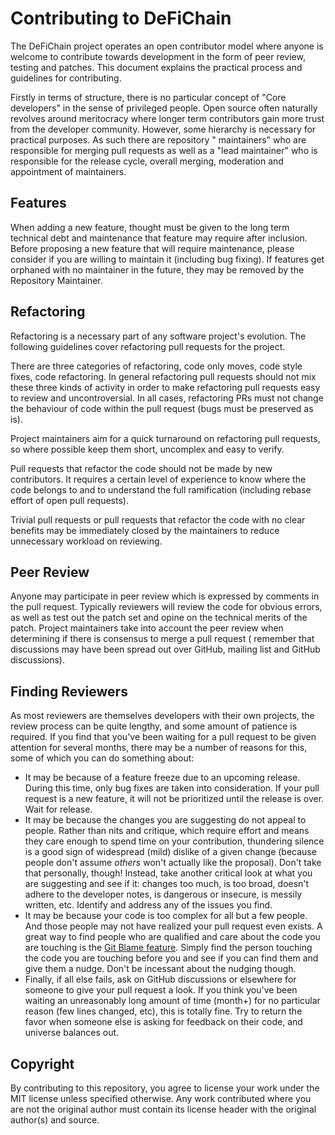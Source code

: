 # Contributing to DeFiChain

The DeFiChain project operates an open contributor model where anyone is welcome to contribute towards development in
the form of peer review, testing and patches. This document explains the practical process and guidelines for
contributing.

Firstly in terms of structure, there is no particular concept of "Core developers" in the sense of privileged people.
Open source often naturally revolves around meritocracy where longer term contributors gain more trust from the
developer community. However, some hierarchy is necessary for practical purposes. As such there are repository "
maintainers" who are responsible for merging pull requests as well as a "lead maintainer" who is responsible for the
release cycle, overall merging, moderation and appointment of maintainers.

## Features

When adding a new feature, thought must be given to the long term technical debt and maintenance that feature may
require after inclusion. Before proposing a new feature that will require maintenance, please consider if you are
willing to maintain it (including bug fixing). If features get orphaned with no maintainer in the future, they may be
removed by the Repository Maintainer.

## Refactoring

Refactoring is a necessary part of any software project's evolution. The following guidelines cover refactoring pull
requests for the project.

There are three categories of refactoring, code only moves, code style fixes, code refactoring. In general refactoring
pull requests should not mix these three kinds of activity in order to make refactoring pull requests easy to review and
uncontroversial. In all cases, refactoring PRs must not change the behaviour of code within the pull request (bugs must
be preserved as is).

Project maintainers aim for a quick turnaround on refactoring pull requests, so where possible keep them short,
uncomplex and easy to verify.

Pull requests that refactor the code should not be made by new contributors. It requires a certain level of experience
to know where the code belongs to and to understand the full ramification (including rebase effort of open pull
requests).

Trivial pull requests or pull requests that refactor the code with no clear benefits may be immediately closed by the
maintainers to reduce unnecessary workload on reviewing.

## Peer Review

Anyone may participate in peer review which is expressed by comments in the pull request. Typically reviewers will
review the code for obvious errors, as well as test out the patch set and opine on the technical merits of the patch.
Project maintainers take into account the peer review when determining if there is consensus to merge a pull request (
remember that discussions may have been spread out over GitHub, mailing list and GitHub discussions).

## Finding Reviewers

As most reviewers are themselves developers with their own projects, the review process can be quite lengthy, and some
amount of patience is required. If you find that you've been waiting for a pull request to be given attention for
several months, there may be a number of reasons for this, some of which you can do something about:

- It may be because of a feature freeze due to an upcoming release. During this time, only bug fixes are taken into
  consideration. If your pull request is a new feature, it will not be prioritized until the release is over. Wait for
  release.
- It may be because the changes you are suggesting do not appeal to people. Rather than nits and critique, which require
  effort and means they care enough to spend time on your contribution, thundering silence is a good sign of
  widespread (mild) dislike of a given change
  (because people don't assume *others* won't actually like the proposal). Don't take that personally, though! Instead,
  take another critical look at what you are suggesting and see if it: changes too much, is too broad, doesn't adhere to
  the developer notes, is dangerous or insecure, is messily written, etc. Identify and address any of the issues you
  find.
- It may be because your code is too complex for all but a few people. And those people may not have realized your pull
  request even exists. A great way to find people who are qualified and care about the code you are touching is the
  [Git Blame feature](https://help.github.com/articles/tracing-changes-in-a-file/). Simply find the person touching the
  code you are touching before you and see if you can find them and give them a nudge. Don't be incessant about the
  nudging though.
- Finally, if all else fails, ask on GitHub discussions or elsewhere for someone to give your pull request a look. If
  you think you've been waiting an unreasonably long amount of time (month+) for no particular reason (few lines
  changed, etc), this is totally fine. Try to return the favor when someone else is asking for feedback on their code,
  and universe balances out.

## Copyright

By contributing to this repository, you agree to license your work under the MIT license unless specified otherwise. Any
work contributed where you are not the original author must contain its license header with the original author(s) and
source.
